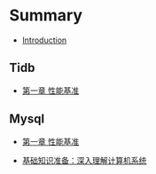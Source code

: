 # Summary

* [Introduction](README.md)

## Tidb
* [第一章 性能基准](Mysql/Chapter1/README.md)

## Mysql
* [第一章 性能基准](Mysql/Chapter1/README.md)

* [基础知识准备：深入理解计算机系统](Mysql/Chapter1/CSAPP.md)